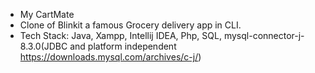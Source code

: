 * My CartMate
* Clone of Blinkit a famous Grocery delivery app in CLI.
* Tech Stack: Java, Xampp, Intellij IDEA, Php, SQL, mysql-connector-j-8.3.0(JDBC and platform independent https://downloads.mysql.com/archives/c-j/) 
